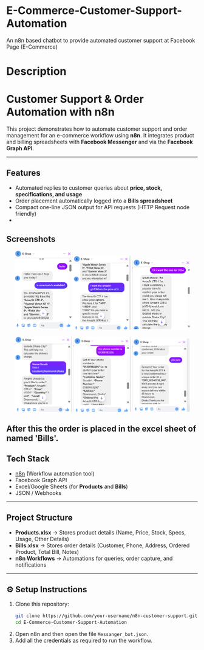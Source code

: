 # E-Commerce-Customer-Support-Automation
An n8n based chatbot to provide automated customer support at Facebook Page (E-Commerce)
# Description

# Customer Support & Order Automation with n8n

This project demonstrates how to automate customer support and order management for an e-commerce workflow using **n8n**. It integrates product and billing spreadsheets with **Facebook Messenger** and via the **Facebook Graph API**.

---

##  Features
- Automated replies to customer queries about **price, stock, specifications, and usage**  
- Order placement automatically logged into a **Bills spreadsheet**    
- Compact one-line JSON output for API requests (HTTP Request node friendly)
- 
##  Screenshots

<p align="center">
  <img src="images/1.png" alt="Screenshot 1" width="30%"/>
  <img src="images/2.png" alt="Screenshot 2" width="30%"/>
  <img src="images/3.png" alt="Screenshot 3" width="30%"/>
</p>

<p align="center">
  <img src="images/4.png" alt="Screenshot 4" width="30%"/>
  <img src="images/5.png" alt="Screenshot 5" width="30%"/>
  <img src="images/6.png" alt="Screenshot 6" width="30%"/>
</p>

After this the order is placed in the excel sheet of named 'Bills'.
---

##  Tech Stack
- [n8n](https://n8n.io/) (Workflow automation tool)  
- Facebook Graph API   
- Excel/Google Sheets (for **Products** and **Bills**)  
- JSON / Webhooks  

---

##  Project Structure
- **Products.xlsx** → Stores product details (Name, Price, Stock, Specs, Usage, Other Details)  
- **Bills.xlsx** → Stores order details (Customer, Phone, Address, Ordered Product, Total Bill, Notes)  
- **n8n Workflows** → Automations for queries, order capture, and notifications  

---

## ⚙️ Setup Instructions
1. Clone this repository:  
   ```bash
   git clone https://github.com/your-username/n8n-customer-support.git
   cd E-Commerce-Customer-Support-Automation
2. Open n8n and then open the file `Messanger_bot.json`.
3. Add all the credentials as required to run the workflow.
